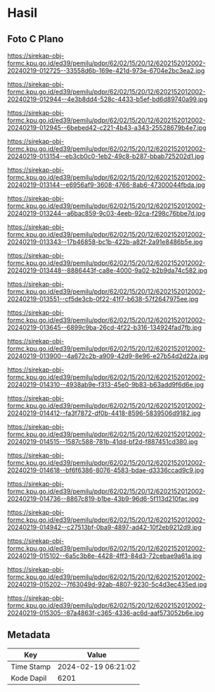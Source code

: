 # Hasil

## Foto C Plano

https://sirekap-obj-formc.kpu.go.id/ed39/pemilu/pdpr/62/02/15/20/12/6202152012002-20240219-012725--33558d6b-169e-421d-973e-6704e2bc3ea2.jpg

https://sirekap-obj-formc.kpu.go.id/ed39/pemilu/pdpr/62/02/15/20/12/6202152012002-20240219-012944--4e3b8dd4-528c-4433-b5ef-bd6d89740a99.jpg

https://sirekap-obj-formc.kpu.go.id/ed39/pemilu/pdpr/62/02/15/20/12/6202152012002-20240219-012945--6bebed42-c221-4b43-a343-25528679b4e7.jpg

https://sirekap-obj-formc.kpu.go.id/ed39/pemilu/pdpr/62/02/15/20/12/6202152012002-20240219-013154--eb3cb0c0-1eb2-49c8-b287-bbab725202d1.jpg

https://sirekap-obj-formc.kpu.go.id/ed39/pemilu/pdpr/62/02/15/20/12/6202152012002-20240219-013144--e6956af9-3608-4766-8ab6-47300044fbda.jpg

https://sirekap-obj-formc.kpu.go.id/ed39/pemilu/pdpr/62/02/15/20/12/6202152012002-20240219-013244--a6bac859-9c03-4eeb-92ca-f298c76bbe7d.jpg

https://sirekap-obj-formc.kpu.go.id/ed39/pemilu/pdpr/62/02/15/20/12/6202152012002-20240219-013343--17b46858-bc1b-422b-a82f-2a91e8486b5e.jpg

https://sirekap-obj-formc.kpu.go.id/ed39/pemilu/pdpr/62/02/15/20/12/6202152012002-20240219-013448--8886443f-ca8e-4000-9a02-b2b9da74c582.jpg

https://sirekap-obj-formc.kpu.go.id/ed39/pemilu/pdpr/62/02/15/20/12/6202152012002-20240219-013551--cf5de3cb-0f22-41f7-b638-57f2647975ee.jpg

https://sirekap-obj-formc.kpu.go.id/ed39/pemilu/pdpr/62/02/15/20/12/6202152012002-20240219-013645--6899c9ba-26cd-4f22-b316-134924fad7fb.jpg

https://sirekap-obj-formc.kpu.go.id/ed39/pemilu/pdpr/62/02/15/20/12/6202152012002-20240219-013900--4a672c2b-a909-42d9-8e96-e27b54d2d22a.jpg

https://sirekap-obj-formc.kpu.go.id/ed39/pemilu/pdpr/62/02/15/20/12/6202152012002-20240219-014310--4938ab9e-f313-45e0-9b83-b63add9f6d6e.jpg

https://sirekap-obj-formc.kpu.go.id/ed39/pemilu/pdpr/62/02/15/20/12/6202152012002-20240219-014412--fa3f7872-df0b-4418-8596-5839506d9182.jpg

https://sirekap-obj-formc.kpu.go.id/ed39/pemilu/pdpr/62/02/15/20/12/6202152012002-20240219-014515--1587c588-781b-41dd-bf2d-f887451cd380.jpg

https://sirekap-obj-formc.kpu.go.id/ed39/pemilu/pdpr/62/02/15/20/12/6202152012002-20240219-014618--bf6f6386-8076-4583-bdae-d3336ccad9c9.jpg

https://sirekap-obj-formc.kpu.go.id/ed39/pemilu/pdpr/62/02/15/20/12/6202152012002-20240219-014736--8867c819-b1be-43b9-96d6-5f113d210fac.jpg

https://sirekap-obj-formc.kpu.go.id/ed39/pemilu/pdpr/62/02/15/20/12/6202152012002-20240219-014942--c27513bf-0ba9-4897-ad42-10f2eb9212d9.jpg

https://sirekap-obj-formc.kpu.go.id/ed39/pemilu/pdpr/62/02/15/20/12/6202152012002-20240219-015102--6a5c3b8e-4428-4ff3-84d3-72cebae9a61a.jpg

https://sirekap-obj-formc.kpu.go.id/ed39/pemilu/pdpr/62/02/15/20/12/6202152012002-20240219-015202--7f63049d-92ab-4807-9230-5c4d3ec435ed.jpg

https://sirekap-obj-formc.kpu.go.id/ed39/pemilu/pdpr/62/02/15/20/12/6202152012002-20240219-015305--87a4863f-c365-4336-ac6d-aaf573052b6e.jpg


## Metadata

| Key        | Value               |
| ---------- | ------------------- |
| Time Stamp | 2024-02-19 06:21:02 |
| Kode Dapil | 6201                |



